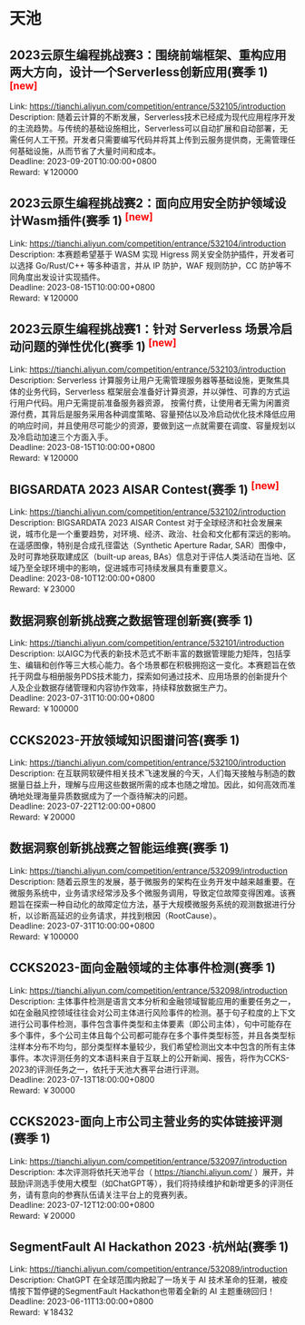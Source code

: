 # 天池



## 2023云原生编程挑战赛3：围绕前端框架、重构应用两大方向，设计一个Serverless创新应用(赛季 1) <sup style="color:red">[new]<sup>  

Link: https://tianchi.aliyun.com/competition/entrance/532105/introduction  
Description: 随着云计算的不断发展，Serverless技术已经成为现代应用程序开发的主流趋势。与传统的基础设施相比，Serverless可以自动扩展和自动部署，无需任何人工干预。开发者只需要编写代码并将其上传到云服务提供商，无需管理任何基础设施，从而节省了大量时间和成本。  
Deadline: 2023-09-20T10:00:00+0800  
Reward: ￥120000  


## 2023云原生编程挑战赛2：面向应用安全防护领域设计Wasm插件(赛季 1) <sup style="color:red">[new]<sup>  

Link: https://tianchi.aliyun.com/competition/entrance/532104/introduction  
Description: 本赛题希望基于 WASM 实现 Higress 网关安全防护插件，开发者可以选择 Go/Rust/C++ 等多种语言，并从 IP 防护，WAF 规则防护，CC 防护等不同角度出发设计实现插件。  
Deadline: 2023-08-15T10:00:00+0800  
Reward: ￥120000  


## 2023云原生编程挑战赛1：针对 Serverless 场景冷启动问题的弹性优化(赛季 1) <sup style="color:red">[new]<sup>  

Link: https://tianchi.aliyun.com/competition/entrance/532103/introduction  
Description: Serverless 计算服务让用户无需管理服务器等基础设施，更聚焦具体的业务代码，Serverless 框架层会准备好计算资源，并以弹性、可靠的方式运行用户代码。用户无需提前准备服务器资源， 按需付费，让使用者无需为闲置资源付费，其背后是服务采用各种调度策略、容量预估以及冷启动优化技术降低应用的响应时间，并且使用尽可能少的资源，要做到这一点就需要在调度、容量规划以及冷启动加速三个方面入手。  
Deadline: 2023-08-15T10:00:00+0800  
Reward: ￥120000  


## BIGSARDATA 2023 AISAR Contest(赛季 1) <sup style="color:red">[new]<sup>  

Link: https://tianchi.aliyun.com/competition/entrance/532102/introduction  
Description: BIGSARDATA 2023 AISAR Contest
对于全球经济和社会发展来说，城市化是一个重要趋势，对环境、经济、政治、社会和文化都有深远的影响。在遥感图像，特别是合成孔径雷达（Synthetic Aperture Radar, SAR）图像中，及时可靠地获取建成区（built-up areas, BAs）信息对于评估人类活动在当地、区域乃至全球环境中的影响，促进城市可持续发展具有重要意义。  
Deadline: 2023-08-10T12:00:00+0800  
Reward: ￥23000  


## 数据洞察创新挑战赛之数据管理创新赛(赛季 1)

Link: https://tianchi.aliyun.com/competition/entrance/532101/introduction  
Description: 以AIGC为代表的新技术范式不断丰富的数据管理能力矩阵，包括孪生、编辑和创作等三大核心能力。各个场景都在积极拥抱这一变化。本赛题旨在依托于网盘与相册服务PDS技术能力，探索如何通过技术、应用场景的创新提升个人及企业数据存储管理和内容协作效率，持续释放数据生产力。  
Deadline: 2023-07-31T10:00:00+0800  
Reward: ￥100000  


## CCKS2023-开放领域知识图谱问答(赛季 1)

Link: https://tianchi.aliyun.com/competition/entrance/532100/introduction  
Description: 在互联网软硬件相关技术飞速发展的今天，人们每天接触与制造的数据量日益上升，理解与应用这些数据所需的成本也随之增加。因此，如何高效而准确地处理海量异质数据成为了一个亟待解决的问题。  
Deadline: 2023-07-22T12:00:00+0800  
Reward: ￥20000  


## 数据洞察创新挑战赛之智能运维赛(赛季 1)

Link: https://tianchi.aliyun.com/competition/entrance/532099/introduction  
Description: 随着云原生的发展，基于微服务的架构在业务开发中越来越重要。在微服务系统中，业务请求经常涉及多个微服务调用，导致定位故障变得困难。该赛题旨在探索一种自动化的故障定位方法，基于大规模微服务系统的观测数据进行分析，以诊断高延迟的业务请求，并找到根因（RootCause）。  
Deadline: 2023-07-31T10:00:00+0800  
Reward: ￥100000  


## CCKS2023-面向金融领域的主体事件检测(赛季 1)

Link: https://tianchi.aliyun.com/competition/entrance/532098/introduction  
Description: 主体事件检测是语言文本分析和金融领域智能应用的重要任务之一，如在金融风控领域往往会对公司主体进行风险事件的检测。基于句子粒度的上下文进行公司事件检测，事件包含事件类型和主体要素（即公司主体），句中可能存在多个事件，多个公司主体且每个公司都可能存在多个事件类型标签，并且各类型标注样本分布不均匀，部分类型样本量较少，我们希望检测出文本中包含的所有主体事件。本次评测任务的文本语料来自于互联上的公开新闻、报告，将作为CCKS-2023的评测任务之一，依托于天池大赛平台进行评测。  
Deadline: 2023-07-13T18:00:00+0800  
Reward: ￥30000  


## CCKS2023-面向上市公司主营业务的实体链接评测(赛季 1)

Link: https://tianchi.aliyun.com/competition/entrance/532097/introduction  
Description: 本次评测将依托天池平台（ https://tianchi.aliyun.com/ ）展开，并鼓励评测选手使用大模型（如ChatGPT等），我们将持续维护和新增更多的评测任务，请有意向的参赛队伍请关注平台上的竞赛列表。  
Deadline: 2023-07-12T12:00:00+0800  
Reward: ￥20000  


## SegmentFault AI Hackathon 2023 ·杭州站(赛季 1)

Link: https://tianchi.aliyun.com/competition/entrance/532089/introduction  
Description: ChatGPT 在全球范围内掀起了一场关于 AI 技术革命的狂潮，被疫情按下暂停键的SegmentFault Hackathon也带着全新的 AI 主题重磅回归！  
Deadline: 2023-06-11T13:00:00+0800  
Reward: ￥18432  

